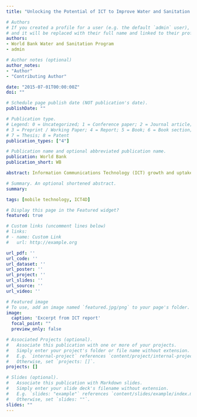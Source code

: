 ```yaml
---
title: "Unlocking the Potential of ICT to Improve Water and Sanitation Services"

# Authors
# If you created a profile for a user (e.g. the default `admin` user), write the username (folder name) here
# and it will be replaced with their full name and linked to their profile.
authors:
- World Bank Water and Sanitation Program
- admin

# Author notes (optional)
author_notes:
- "Author"
- "Contributing Author"

date: "2015-07-01T00:00:00Z"
doi: ""

# Schedule page publish date (NOT publication's date).
publishDate: ""

# Publication type.
# Legend: 0 = Uncategorized; 1 = Conference paper; 2 = Journal article;
# 3 = Preprint / Working Paper; 4 = Report; 5 = Book; 6 = Book section;
# 7 = Thesis; 8 = Patent
publication_types: ["4"]

# Publication name and optional abbreviated publication name.
publication: World Bank
publication_short: WB

abstract: Information Communications Technology (ICT) growth and uptake is changing the landscape of developing countries. Initial applications are showing how ICTs can further WASH goals and priorities, including increasing access, improving service delivery and improving governance. There already exists a substantial knowledge base on the use of ICTs for Development (ICT4D). However, too often the knowledge base focuses on the technological innovation itself, rather than how it can be embedded into sector management and governance systems. This study, therefore, aims to take stock and reflect on the findings from key ICT applications and experiences both in other sectors as well as in the WASH sector itself. By documenting and analyzing past successes, failures, enablers and barriers of the key applications and experiences, it is possible to significantly advance the areas of policy development, guidelines, implementation, and scale up of ICT in the WASH sector.

# Summary. An optional shortened abstract.
summary:

tags: [mobile technology, ICT4D]

# Display this page in the Featured widget?
featured: true

# Custom links (uncomment lines below)
# links:
# - name: Custom Link
#   url: http://example.org

url_pdf: ''
url_code: ''
url_dataset: ''
url_poster: ''
url_project: ''
url_slides: ''
url_source: ''
url_video: ''

# Featured image
# To use, add an image named `featured.jpg/png` to your page's folder.
image:
  caption: 'Excerpt from ICT report'
  focal_point: ""
  preview_only: false

# Associated Projects (optional).
#   Associate this publication with one or more of your projects.
#   Simply enter your project's folder or file name without extension.
#   E.g. `internal-project` references `content/project/internal-project/index.md`.
#   Otherwise, set `projects: []`.
projects: []

# Slides (optional).
#   Associate this publication with Markdown slides.
#   Simply enter your slide deck's filename without extension.
#   E.g. `slides: "example"` references `content/slides/example/index.md`.
#   Otherwise, set `slides: ""`.
slides: ""
---
```

